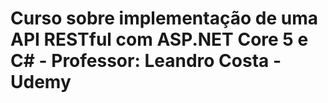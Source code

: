 # Curso sobre implementação de uma API RESTful com ASP.NET Core 5 e C# - Professor: Leandro Costa - Udemy
